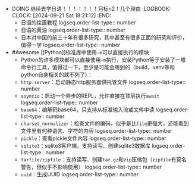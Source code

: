 - DOING 继续去学日语！！！！！！！目标n2！几个理由
  :LOGBOOK:
  CLOCK: [2024-09-21 Sat 18:21:12]
  :END:
	- 日语的绘画教程
	  logseq.order-list-type:: number
	- 日语的黄油
	  logseq.order-list-type:: number
	- 日本对中国的前三十年有很多研究，其中甚至有很多正面的研究和评价，值得一学
	  logseq.order-list-type:: number
- #Awesome [[Python]]标准库中使用`-m`可以直接执行的模块
	- Python的许多模块都可以直接使用`-m`执行，安装Python等于安装了一堆命令行工具，值得过一下，至少是可能会用到的（build，venv等和python自身相关的就不列了）：
	- `http.server`：启动静态http服务器供托管文件
	  logseq.order-list-type:: number
	- `asyncio`：启动一个异步的REPL，允许直接在顶层执行`await`
	  logseq.order-list-type:: number
	- `base64`：编解码base64，只支持从标准输入流或文件中读
	  logseq.order-list-type:: number
	- `charset_normalizer`：检查文件的编码，似乎是比`file`更强大，还能看到文件里有何种语言、字符的内容
	  logseq.order-list-type:: number
	- `pickle`：查看pickle文件内容
	  logseq.order-list-type:: number
	- `sqlite3`：sqlite3客户端，支持读写、创建sqlite3数据库
	  logseq.order-list-type:: number
	- `tarfile/zipfile`：支持读写、创建`tar.gz`和`zip`压缩包（`zipfile`有莫名警告，但似乎不影响使用）
	  logseq.order-list-type:: number
	- `uuid`：生成UUID
	  logseq.order-list-type:: number